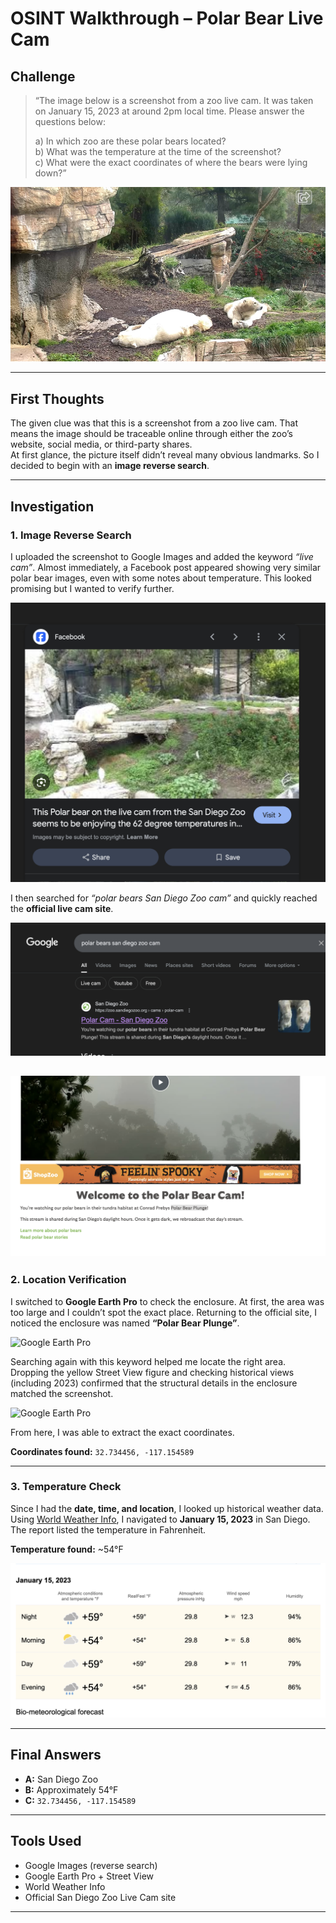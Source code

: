 # OSINT Walkthrough – Polar Bear Live Cam

## Challenge  

> “The image below is a screenshot from a zoo live cam. It was taken on January 15, 2023 at around 2pm local time. Please answer the questions below:  
>   
> a) In which zoo are these polar bears located?  
> b) What was the temperature at the time of the screenshot?  
> c) What were the exact coordinates of where the bears were lying down?”  

![Polar Bear](assets/polarbear.webp)

---

## First Thoughts  

The given clue was that this is a screenshot from a zoo live cam. That means the image should be traceable online through either the zoo’s website, social media, or third-party shares.  
At first glance, the picture itself didn’t reveal many obvious landmarks. So I decided to begin with an **image reverse search**.  

---

## Investigation  

### 1. Image Reverse Search  
I uploaded the screenshot to Google Images and added the keyword *“live cam”*. Almost immediately, a Facebook post appeared showing very similar polar bear images, even with some notes about temperature. This looked promising but I wanted to verify further.  

![Facebook](assets/facebook.png)


I then searched for *“polar bears San Diego Zoo cam”* and quickly reached the **official live cam site**.  

![Official Site](assets/official.png)

![Official Site](assets/official2.png)
---

### 2. Location Verification  
I switched to **Google Earth Pro** to check the enclosure. At first, the area was too large and I couldn’t spot the exact place. Returning to the official site, I noticed the enclosure was named **“Polar Bear Plunge”**.  

![Google Earth Pro](assets/earth.png)

Searching again with this keyword helped me locate the right area. Dropping the yellow Street View figure and checking historical views (including 2023) confirmed that the structural details in the enclosure matched the screenshot.  

![Google Earth Pro](assets/map.png)

From here, I was able to extract the exact coordinates.  

**Coordinates found:** `32.734456, -117.154589`  

---

### 3. Temperature Check  
Since I had the **date, time, and location**, I looked up historical weather data.  
Using [World Weather Info](https://world-weather.info/), I navigated to **January 15, 2023** in San Diego. The report listed the temperature in Fahrenheit.  

**Temperature found:** ~54°F  

![Weather](assets/weather.png)

---

## Final Answers  

- **A:** San Diego Zoo  
- **B:** Approximately 54°F  
- **C:** `32.734456, -117.154589`  

---

## Tools Used  

- Google Images (reverse search)  
- Google Earth Pro + Street View  
- World Weather Info  
- Official San Diego Zoo Live Cam site  

---
